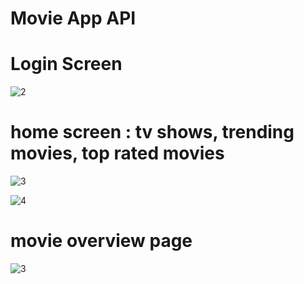 # Movie App API

# Login Screen
![2](https://user-images.githubusercontent.com/124202145/222981390-430f4c39-161d-43c8-9915-722759cb5800.png)

# home screen : tv shows, trending movies, top rated movies
![3](https://user-images.githubusercontent.com/124202145/222981485-0b11316f-73f4-419b-93f0-b8107dc487e4.png)

![4](https://user-images.githubusercontent.com/124202145/222981564-ea84e142-ec48-41aa-ae42-2931f7159c59.png)
# movie overview page
![3](https://user-images.githubusercontent.com/124202145/222981623-1c46b756-6491-4476-b17c-78e4add06b98.png)
